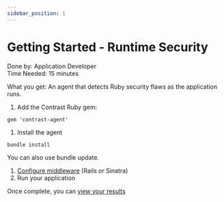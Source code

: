 ```yaml
---
sidebar_position: 1
---
```


# Getting Started - Runtime Security

Done by: Application Developer<br/>
Time Needed: 15 minutes

What you get: An agent that detects Ruby security flaws as the application runs.

1. Add the Contrast Ruby gem:
  ```shell
  gem 'contrast-agent'
  ```
1. Install the agent
  ```shell
  bundle install
  ```
  You can also use bundle update.
1. [Configure middleware](https://docs.contrastsecurity.com/en/ruby-configuration.html) (Rails or Sinatra)
1. Run your application

Once complete, you can [view your results](../keep-going/look-at-results.md)